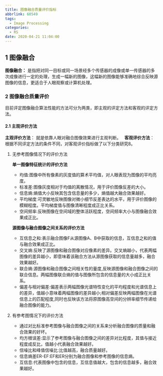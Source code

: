 ```yaml
---
title: 图像融合质量评价指标
abbrlink: 60549
tags:
  - Image Processing
categories:
  - RS
date: 2020-04-21 11:04:00
---
```


## 1 图像融合

__图像融合：__ 是指把对同一目标或同一场景经多个传感器的成像或单一传感器的多次成像进行一定的处理，生成一幅新的图像，这幅新的图像能够准确地综合反映源图像的信息，更适合于人眼观察或计算机处理。

<!-- more -->

### 2 图像融合质量评价  

目前评定图像融合算法性能的方法可分为两类，即主观的评定方法和客观的评定方法。

#### 2.1 主观评价方法

__主观评价方法__：
就是依靠人眼对融合图像效果进行主观判断。  
__客观评价方法__：
根据不同评定方法的条件不同，对客观评价指标做了以下分类研究8。

1. 无参考图像情况下的评价方法  

	 __单一图像特征统计的评价方法__  
	- 均值:图像中所有像素的灰度值的算术平均值，对人眼表现为图像的平均亮度。  
	- 标准差:图像灰度相对于均值的离散情况，用于评价图像反差的大小。  
	- 信息熵:熵值大小反映其包含信息量的多少，熵值越大融合效果越好。  
	- 平均梯度:可灵敏地反映图像对微小细节反差表达的水平，用于评价图像的模糊程度。平均梯度值与图像清晰程度成正比关系。  
	- 空间频率:反映图像在空间域的整体活跃程度，空间频率大小与图像融合效果成正比。  
    
	__源图像与融合图像之间关系的评价方法__  
	- 互信息之和:表示融合图像F从源图像A、B中获取的信息，互信息之和的值与融合效果成正比。  
	- 交叉熵:反映了源图像和融合图像对应像素的差异。交叉熵越小，代表两幅图像的差异越小，即意味着该融合方法从源图像获取的信息量越多，融合效果越好。  
	- 联合熵:源图像和融合图像之间相关性的量度,反映源图像和融合图像之间的联合信息。两幅图像联合熵的值与图像所包含的信息量的大小成正比关系。  
	- 偏差与相对偏差:偏差表示两幅图像光谱特性变化的平均程度和光谱信息上的差异，值越小意味着两幅图像的差异越小;相对偏差反映两幅图像在光谱信息上的匹配程度,同时也反映该方法将原图像高空间的分辨率细节传递给融合图像的能力。  
2. 有参考图情况下的评价方法
	- 通过对比标准参考图像与融合图像之间的关系来分析融合图像的质量和融合效果的好坏。  
	- 均方根误差:显示了参考图像与融合图像之间的差异对比程度，其值与接近程度成反比，值越小代表融合效果越好。  
	- 信噪比和峰值信噪比:比值越高，融合质量越好。  
	- 信息熵差ER-EF:EF和ER分别为融合图像和参考图像的信息熵。  
	- 互信息:代表图像中包含的信息，互信息值越大，包含的信息越多，融合效果越好。  